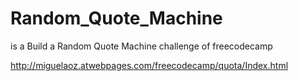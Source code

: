 # Random_Quote_Machine
is a Build a Random Quote Machine challenge of freecodecamp

http://miguelaoz.atwebpages.com/freecodecamp/quota/Index.html
